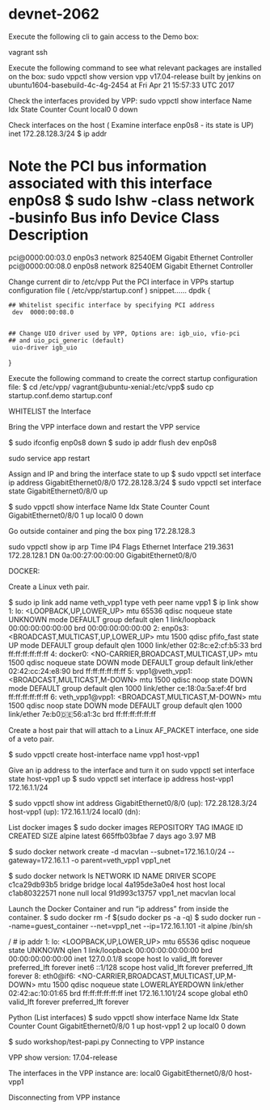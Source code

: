 # devnet-2062
Execute the following cli to gain access to the Demo box:

vagrant ssh


Execute the following command to see what relevant packages are installed on the box:
sudo vppctl show version
vpp v17.04-release built by jenkins on ubuntu1604-basebuild-4c-4g-2454 at Fri Apr 21 15:57:33 UTC 2017

Check the interfaces provided by VPP:
sudo vppctl show interface
              Name               Idx       State          Counter          Count
local0                            0        down

Check interfaces on the host ( Examine interface enp0s8 - its state is UP)
 inet 172.28.128.3/24 
$ ip addr

Note the PCI bus  information associated with this interface enp0s8
$ sudo lshw -class network -businfo
Bus info          Device     Class       Description
====================================================
pci@0000:00:03.0  enp0s3     network     82540EM Gigabit Ethernet Controller
pci@0000:00:08.0  enp0s8     network     82540EM Gigabit Ethernet Controller

Change current dir to /etc/vpp
Put the PCI interface in VPPs startup configuration file  ( /etc/vpp/startup.conf )
snippet……
dpdk {

	## Whitelist specific interface by specifying PCI address
	 dev  0000:00:08.0


	## Change UIO driver used by VPP, Options are: igb_uio, vfio-pci
	## and uio_pci_generic (default)
	 uio-driver igb_uio
 }

Execute the following command to create the correct startup configuration file:
$ cd /etc/vpp/
vagrant@ubuntu-xenial:/etc/vpp$ sudo cp startup.conf.demo startup.conf

WHITELIST the Interface

Bring the VPP interface down and restart the VPP service

$   sudo ifconfig enp0s8 down
$   sudo ip addr flush dev enp0s8

sudo service app restart

Assign and IP and bring the interface state to up
$    sudo vppctl set interface ip address GigabitEthernet0/8/0 172.28.128.3/24
$    sudo vppctl set interface state GigabitEthernet0/8/0 up

$   sudo vppctl show interface
              Name               Idx       State          Counter          Count
GigabitEthernet0/8/0              1         up
local0                            0        down

Go outside container and ping the box 
ping 172.28.128.3

sudo vppctl show ip arp
    Time           IP4       Flags      Ethernet              Interface
    219.3631  172.28.128.1    DN    0a:00:27:00:00:00   GigabitEthernet0/8/0

DOCKER:

Create a Linux veth pair. 

$ sudo ip link add name veth_vpp1 type veth peer name vpp1
$ ip link show
1: lo: <LOOPBACK,UP,LOWER_UP> mtu 65536 qdisc noqueue state UNKNOWN mode DEFAULT group default qlen 1
    link/loopback 00:00:00:00:00:00 brd 00:00:00:00:00:00
2: enp0s3: <BROADCAST,MULTICAST,UP,LOWER_UP> mtu 1500 qdisc pfifo_fast state UP mode DEFAULT group default qlen 1000
    link/ether 02:8c:e2:cf:b5:33 brd ff:ff:ff:ff:ff:ff
4: docker0: <NO-CARRIER,BROADCAST,MULTICAST,UP> mtu 1500 qdisc noqueue state DOWN mode DEFAULT group default
    link/ether 02:42:cc:24:e8:90 brd ff:ff:ff:ff:ff:ff
5: vpp1@veth_vpp1: <BROADCAST,MULTICAST,M-DOWN> mtu 1500 qdisc noop state DOWN mode DEFAULT group default qlen 1000
    link/ether ce:18:0a:5a:ef:4f brd ff:ff:ff:ff:ff:ff
6: veth_vpp1@vpp1: <BROADCAST,MULTICAST,M-DOWN> mtu 1500 qdisc noop state DOWN mode DEFAULT group default qlen 1000
    link/ether 7e:b0:de:56:a1:3c brd ff:ff:ff:ff:ff:ff

Create a host pair that will attach to a Linux AF_PACKET interface, one side of a veto pair.

$ sudo vppctl create host-interface name vpp1
host-vpp1

Give an ip address to the interface and turn it on
    sudo vppctl set interface state  host-vpp1 up
$ sudo vppctl set interface ip address host-vpp1 172.16.1.1/24

$ sudo vppctl show int  address
GigabitEthernet0/8/0 (up):
  172.28.128.3/24
host-vpp1 (up):
  172.16.1.1/24
local0 (dn):

List docker images
$ sudo docker images
REPOSITORY          TAG                 IMAGE ID            CREATED             SIZE
alpine              latest              665ffb03bfae        7 days ago          3.97 MB

$   sudo docker network create -d macvlan --subnet=172.16.1.0/24 --gateway=172.16.1.1 -o parent=veth_vpp1 vpp1_net

$ sudo docker network ls
NETWORK ID          NAME                DRIVER              SCOPE
c1ca29db93b5        bridge              bridge              local
4a195de3a0e4        host                host                local
c1ab80322571        none                null                local
91d993c13757        vpp1_net            macvlan             local


Launch the Docker Container and run “ip address” from inside the container.
 $  sudo docker rm -f $(sudo docker ps -a -q)
$ sudo docker run --name=guest_container --net=vpp1_net --ip=172.16.1.101 -it alpine /bin/sh

/ # ip addr
1: lo: <LOOPBACK,UP,LOWER_UP> mtu 65536 qdisc noqueue state UNKNOWN qlen 1
    link/loopback 00:00:00:00:00:00 brd 00:00:00:00:00:00
    inet 127.0.0.1/8 scope host lo
       valid_lft forever preferred_lft forever
    inet6 ::1/128 scope host
       valid_lft forever preferred_lft forever
8: eth0@if6: <NO-CARRIER,BROADCAST,MULTICAST,UP,M-DOWN> mtu 1500 qdisc noqueue state LOWERLAYERDOWN
    link/ether 02:42:ac:10:01:65 brd ff:ff:ff:ff:ff:ff
    inet 172.16.1.101/24 scope global eth0
       valid_lft forever preferred_lft forever

Python (List interfaces)
$ sudo vppctl show interface
              Name               Idx       State          Counter          Count
GigabitEthernet0/8/0              1         up
host-vpp1                         2         up
local0                            0        down

$ sudo workshop/test-papi.py
 Connecting to VPP instance




 VPP show version:
 17.04-release




The interfaces in the VPP instance are:
local0
GigabitEthernet0/8/0
host-vpp1



 Disconnecting from VPP instance











